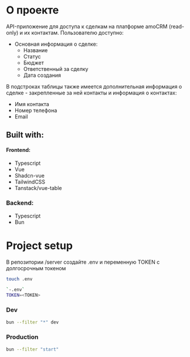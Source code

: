 # О проекте
API-приложение для доступа к сделкам на платформе amoCRM (read-only) и их контактам.
Пользователю доступно:
 - Основная информация о сделке:
   - Название
   - Статус
   - Бюджет
   - Ответственный за сделку
   - Дата создания

В подстроках таблицы также имеется дополнительная информация о сделке - закрепленные за ней контакты и информация о контактах:
 - Имя контакта
 - Номер телефона
 - Email

## Built with:

#### Frontend:
- Typescript
- Vue
- Shadcn-vue
- TailwindCSS
- Tanstack/vue-table

### Backend:
- Typescript
- Bun

# Project setup
В репозитории /server создайте .env и переменную TOKEN с долгосрочным токеном
```sh
touch .env
```

```sh
`-.env`
TOKEN=<TOKEN>
```

### Dev
```sh
bun --filter "*" dev
```

### Production
```sh
bun --filter "start"
```
